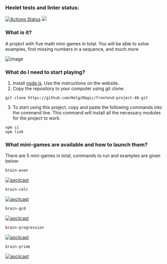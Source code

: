 ### Hexlet tests and linter status:

[![Actions Status](https://github.com/HelgiMagic/frontend-project-44/workflows/hexlet-check/badge.svg)](https://github.com/HelgiMagic/frontend-project-44/actions)
<a href="https://codeclimate.com/github/HelgiMagic/frontend-project-44/maintainability"><img src="https://api.codeclimate.com/v1/badges/87073acfe92277dbc14e/maintainability" /></a>

### What is it?

A project with five math mini-games in total. You will be able to solve examples, find missing numbers in a sequence, and much more

![image](https://www.bing.com/images/create/a-simple-picture-of-a-mind-game/643d721d7b464f3f8422280573ba2417?id=1Y%2fj%2fcyiBLKVQlSvfdayRA%3d%3d&view=detailv2&idpp=genimg&idpclose=1&FORM=SYDBIC)

### What do I need to start playing?

1. Install [node.js](https://nodejs.org/). Use the instructions on the website.
2. Copy the repository to your computer using git clone:
```
git clone https://github.com/HelgiMagic/frontend-project-46.git
```
3. To start using this project, copy and paste the following commands into the command line. This command will install all the necessary modules for the project to work.
```
npm ci
npm link
```

### What mini-games are available and how to launch them?

There are 5 mini-games in total, commands to run and examples are given below:

```bash
brain-even
```
[![asciicast](https://asciinema.org/a/578106.svg)](https://asciinema.org/a/578106)
```bash
brain-calc
```
[![asciicast](https://asciinema.org/a/578110.svg)](https://asciinema.org/a/578110)
<script async id="asciicast-578110" src="https://asciinema.org/a/578110.js"></script>
```bash
brain-gcd
```
[![asciicast](https://asciinema.org/a/578108.svg)](https://asciinema.org/a/578108)
```bash
brain-progression
```
[![asciicast](https://asciinema.org/a/578111.svg)](https://asciinema.org/a/578111)
```bash
brain-prime
```
[![asciicast](https://asciinema.org/a/578113.svg)](https://asciinema.org/a/578113)